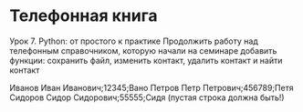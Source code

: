 # Телефонная книга

Урок 7. Python: от простого к практике
Продолжить работу над телефонным справочником, которую начали на семинаре
добавить функции: сохранить файл, изменить контакт, удалить контакт и найти контакт


Иванов Иван Иванович;12345;Вано
Петров Петр Петрович;456789;Петя
Сидоров Сидор Сидорович;55555;Сидя
(пустая строка должна быть!)
